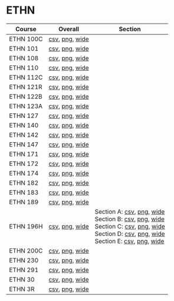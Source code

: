 # ETHN

| Course | Overall | Section |
| ------ | ------- | ------- |
| ETHN 100C | [csv](https://github.com/UCSD-Historical-Enrollment-Data/2025Spring/blob/main/overall/ETHN%20100C.csv), [png](https://raw.githubusercontent.com/UCSD-Historical-Enrollment-Data/2025Spring/main/plot_overall/ETHN%20100C.png), [wide](https://raw.githubusercontent.com/UCSD-Historical-Enrollment-Data/2025Spring/main/plot_overall_wide/ETHN%20100C.png) |  |
| ETHN 101 | [csv](https://github.com/UCSD-Historical-Enrollment-Data/2025Spring/blob/main/overall/ETHN%20101.csv), [png](https://raw.githubusercontent.com/UCSD-Historical-Enrollment-Data/2025Spring/main/plot_overall/ETHN%20101.png), [wide](https://raw.githubusercontent.com/UCSD-Historical-Enrollment-Data/2025Spring/main/plot_overall_wide/ETHN%20101.png) |  |
| ETHN 108 | [csv](https://github.com/UCSD-Historical-Enrollment-Data/2025Spring/blob/main/overall/ETHN%20108.csv), [png](https://raw.githubusercontent.com/UCSD-Historical-Enrollment-Data/2025Spring/main/plot_overall/ETHN%20108.png), [wide](https://raw.githubusercontent.com/UCSD-Historical-Enrollment-Data/2025Spring/main/plot_overall_wide/ETHN%20108.png) |  |
| ETHN 110 | [csv](https://github.com/UCSD-Historical-Enrollment-Data/2025Spring/blob/main/overall/ETHN%20110.csv), [png](https://raw.githubusercontent.com/UCSD-Historical-Enrollment-Data/2025Spring/main/plot_overall/ETHN%20110.png), [wide](https://raw.githubusercontent.com/UCSD-Historical-Enrollment-Data/2025Spring/main/plot_overall_wide/ETHN%20110.png) |  |
| ETHN 112C | [csv](https://github.com/UCSD-Historical-Enrollment-Data/2025Spring/blob/main/overall/ETHN%20112C.csv), [png](https://raw.githubusercontent.com/UCSD-Historical-Enrollment-Data/2025Spring/main/plot_overall/ETHN%20112C.png), [wide](https://raw.githubusercontent.com/UCSD-Historical-Enrollment-Data/2025Spring/main/plot_overall_wide/ETHN%20112C.png) |  |
| ETHN 121R | [csv](https://github.com/UCSD-Historical-Enrollment-Data/2025Spring/blob/main/overall/ETHN%20121R.csv), [png](https://raw.githubusercontent.com/UCSD-Historical-Enrollment-Data/2025Spring/main/plot_overall/ETHN%20121R.png), [wide](https://raw.githubusercontent.com/UCSD-Historical-Enrollment-Data/2025Spring/main/plot_overall_wide/ETHN%20121R.png) |  |
| ETHN 122B | [csv](https://github.com/UCSD-Historical-Enrollment-Data/2025Spring/blob/main/overall/ETHN%20122B.csv), [png](https://raw.githubusercontent.com/UCSD-Historical-Enrollment-Data/2025Spring/main/plot_overall/ETHN%20122B.png), [wide](https://raw.githubusercontent.com/UCSD-Historical-Enrollment-Data/2025Spring/main/plot_overall_wide/ETHN%20122B.png) |  |
| ETHN 123A | [csv](https://github.com/UCSD-Historical-Enrollment-Data/2025Spring/blob/main/overall/ETHN%20123A.csv), [png](https://raw.githubusercontent.com/UCSD-Historical-Enrollment-Data/2025Spring/main/plot_overall/ETHN%20123A.png), [wide](https://raw.githubusercontent.com/UCSD-Historical-Enrollment-Data/2025Spring/main/plot_overall_wide/ETHN%20123A.png) |  |
| ETHN 127 | [csv](https://github.com/UCSD-Historical-Enrollment-Data/2025Spring/blob/main/overall/ETHN%20127.csv), [png](https://raw.githubusercontent.com/UCSD-Historical-Enrollment-Data/2025Spring/main/plot_overall/ETHN%20127.png), [wide](https://raw.githubusercontent.com/UCSD-Historical-Enrollment-Data/2025Spring/main/plot_overall_wide/ETHN%20127.png) |  |
| ETHN 140 | [csv](https://github.com/UCSD-Historical-Enrollment-Data/2025Spring/blob/main/overall/ETHN%20140.csv), [png](https://raw.githubusercontent.com/UCSD-Historical-Enrollment-Data/2025Spring/main/plot_overall/ETHN%20140.png), [wide](https://raw.githubusercontent.com/UCSD-Historical-Enrollment-Data/2025Spring/main/plot_overall_wide/ETHN%20140.png) |  |
| ETHN 142 | [csv](https://github.com/UCSD-Historical-Enrollment-Data/2025Spring/blob/main/overall/ETHN%20142.csv), [png](https://raw.githubusercontent.com/UCSD-Historical-Enrollment-Data/2025Spring/main/plot_overall/ETHN%20142.png), [wide](https://raw.githubusercontent.com/UCSD-Historical-Enrollment-Data/2025Spring/main/plot_overall_wide/ETHN%20142.png) |  |
| ETHN 147 | [csv](https://github.com/UCSD-Historical-Enrollment-Data/2025Spring/blob/main/overall/ETHN%20147.csv), [png](https://raw.githubusercontent.com/UCSD-Historical-Enrollment-Data/2025Spring/main/plot_overall/ETHN%20147.png), [wide](https://raw.githubusercontent.com/UCSD-Historical-Enrollment-Data/2025Spring/main/plot_overall_wide/ETHN%20147.png) |  |
| ETHN 171 | [csv](https://github.com/UCSD-Historical-Enrollment-Data/2025Spring/blob/main/overall/ETHN%20171.csv), [png](https://raw.githubusercontent.com/UCSD-Historical-Enrollment-Data/2025Spring/main/plot_overall/ETHN%20171.png), [wide](https://raw.githubusercontent.com/UCSD-Historical-Enrollment-Data/2025Spring/main/plot_overall_wide/ETHN%20171.png) |  |
| ETHN 172 | [csv](https://github.com/UCSD-Historical-Enrollment-Data/2025Spring/blob/main/overall/ETHN%20172.csv), [png](https://raw.githubusercontent.com/UCSD-Historical-Enrollment-Data/2025Spring/main/plot_overall/ETHN%20172.png), [wide](https://raw.githubusercontent.com/UCSD-Historical-Enrollment-Data/2025Spring/main/plot_overall_wide/ETHN%20172.png) |  |
| ETHN 174 | [csv](https://github.com/UCSD-Historical-Enrollment-Data/2025Spring/blob/main/overall/ETHN%20174.csv), [png](https://raw.githubusercontent.com/UCSD-Historical-Enrollment-Data/2025Spring/main/plot_overall/ETHN%20174.png), [wide](https://raw.githubusercontent.com/UCSD-Historical-Enrollment-Data/2025Spring/main/plot_overall_wide/ETHN%20174.png) |  |
| ETHN 182 | [csv](https://github.com/UCSD-Historical-Enrollment-Data/2025Spring/blob/main/overall/ETHN%20182.csv), [png](https://raw.githubusercontent.com/UCSD-Historical-Enrollment-Data/2025Spring/main/plot_overall/ETHN%20182.png), [wide](https://raw.githubusercontent.com/UCSD-Historical-Enrollment-Data/2025Spring/main/plot_overall_wide/ETHN%20182.png) |  |
| ETHN 183 | [csv](https://github.com/UCSD-Historical-Enrollment-Data/2025Spring/blob/main/overall/ETHN%20183.csv), [png](https://raw.githubusercontent.com/UCSD-Historical-Enrollment-Data/2025Spring/main/plot_overall/ETHN%20183.png), [wide](https://raw.githubusercontent.com/UCSD-Historical-Enrollment-Data/2025Spring/main/plot_overall_wide/ETHN%20183.png) |  |
| ETHN 189 | [csv](https://github.com/UCSD-Historical-Enrollment-Data/2025Spring/blob/main/overall/ETHN%20189.csv), [png](https://raw.githubusercontent.com/UCSD-Historical-Enrollment-Data/2025Spring/main/plot_overall/ETHN%20189.png), [wide](https://raw.githubusercontent.com/UCSD-Historical-Enrollment-Data/2025Spring/main/plot_overall_wide/ETHN%20189.png) |  |
| ETHN 196H | [csv](https://github.com/UCSD-Historical-Enrollment-Data/2025Spring/blob/main/overall/ETHN%20196H.csv), [png](https://raw.githubusercontent.com/UCSD-Historical-Enrollment-Data/2025Spring/main/plot_overall/ETHN%20196H.png), [wide](https://raw.githubusercontent.com/UCSD-Historical-Enrollment-Data/2025Spring/main/plot_overall_wide/ETHN%20196H.png) | Section A: [csv](https://github.com/UCSD-Historical-Enrollment-Data/2025Spring/blob/main/section/ETHN%20196H_A.csv), [png](https://raw.githubusercontent.com/UCSD-Historical-Enrollment-Data/2025Spring/main/plot_section/ETHN%20196H_A.png), [wide](https://raw.githubusercontent.com/UCSD-Historical-Enrollment-Data/2025Spring/main/plot_section_wide/ETHN%20196H_A.png)<br>Section B: [csv](https://github.com/UCSD-Historical-Enrollment-Data/2025Spring/blob/main/section/ETHN%20196H_B.csv), [png](https://raw.githubusercontent.com/UCSD-Historical-Enrollment-Data/2025Spring/main/plot_section/ETHN%20196H_B.png), [wide](https://raw.githubusercontent.com/UCSD-Historical-Enrollment-Data/2025Spring/main/plot_section_wide/ETHN%20196H_B.png)<br>Section C: [csv](https://github.com/UCSD-Historical-Enrollment-Data/2025Spring/blob/main/section/ETHN%20196H_C.csv), [png](https://raw.githubusercontent.com/UCSD-Historical-Enrollment-Data/2025Spring/main/plot_section/ETHN%20196H_C.png), [wide](https://raw.githubusercontent.com/UCSD-Historical-Enrollment-Data/2025Spring/main/plot_section_wide/ETHN%20196H_C.png)<br>Section D: [csv](https://github.com/UCSD-Historical-Enrollment-Data/2025Spring/blob/main/section/ETHN%20196H_D.csv), [png](https://raw.githubusercontent.com/UCSD-Historical-Enrollment-Data/2025Spring/main/plot_section/ETHN%20196H_D.png), [wide](https://raw.githubusercontent.com/UCSD-Historical-Enrollment-Data/2025Spring/main/plot_section_wide/ETHN%20196H_D.png)<br>Section E: [csv](https://github.com/UCSD-Historical-Enrollment-Data/2025Spring/blob/main/section/ETHN%20196H_E.csv), [png](https://raw.githubusercontent.com/UCSD-Historical-Enrollment-Data/2025Spring/main/plot_section/ETHN%20196H_E.png), [wide](https://raw.githubusercontent.com/UCSD-Historical-Enrollment-Data/2025Spring/main/plot_section_wide/ETHN%20196H_E.png) |
| ETHN 200C | [csv](https://github.com/UCSD-Historical-Enrollment-Data/2025Spring/blob/main/overall/ETHN%20200C.csv), [png](https://raw.githubusercontent.com/UCSD-Historical-Enrollment-Data/2025Spring/main/plot_overall/ETHN%20200C.png), [wide](https://raw.githubusercontent.com/UCSD-Historical-Enrollment-Data/2025Spring/main/plot_overall_wide/ETHN%20200C.png) |  |
| ETHN 230 | [csv](https://github.com/UCSD-Historical-Enrollment-Data/2025Spring/blob/main/overall/ETHN%20230.csv), [png](https://raw.githubusercontent.com/UCSD-Historical-Enrollment-Data/2025Spring/main/plot_overall/ETHN%20230.png), [wide](https://raw.githubusercontent.com/UCSD-Historical-Enrollment-Data/2025Spring/main/plot_overall_wide/ETHN%20230.png) |  |
| ETHN 291 | [csv](https://github.com/UCSD-Historical-Enrollment-Data/2025Spring/blob/main/overall/ETHN%20291.csv), [png](https://raw.githubusercontent.com/UCSD-Historical-Enrollment-Data/2025Spring/main/plot_overall/ETHN%20291.png), [wide](https://raw.githubusercontent.com/UCSD-Historical-Enrollment-Data/2025Spring/main/plot_overall_wide/ETHN%20291.png) |  |
| ETHN 30 | [csv](https://github.com/UCSD-Historical-Enrollment-Data/2025Spring/blob/main/overall/ETHN%2030.csv), [png](https://raw.githubusercontent.com/UCSD-Historical-Enrollment-Data/2025Spring/main/plot_overall/ETHN%2030.png), [wide](https://raw.githubusercontent.com/UCSD-Historical-Enrollment-Data/2025Spring/main/plot_overall_wide/ETHN%2030.png) |  |
| ETHN 3R | [csv](https://github.com/UCSD-Historical-Enrollment-Data/2025Spring/blob/main/overall/ETHN%203R.csv), [png](https://raw.githubusercontent.com/UCSD-Historical-Enrollment-Data/2025Spring/main/plot_overall/ETHN%203R.png), [wide](https://raw.githubusercontent.com/UCSD-Historical-Enrollment-Data/2025Spring/main/plot_overall_wide/ETHN%203R.png) |  |
